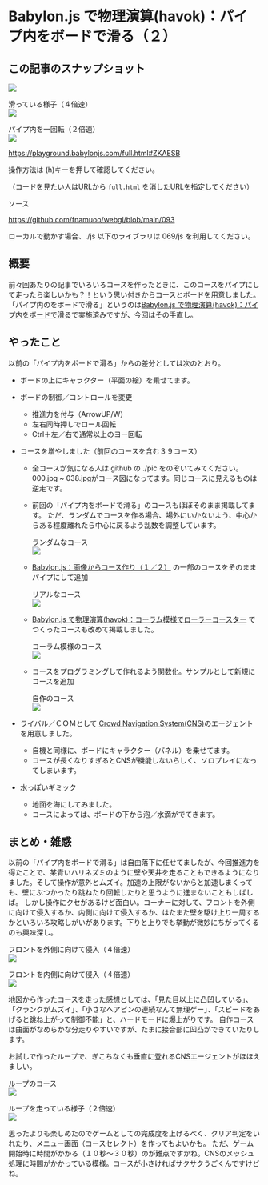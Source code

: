 # Babylon.js で物理演算(havok)：パイプ内をボードで滑る（２）

## この記事のスナップショット

![](https://storage.googleapis.com/zenn-user-upload/1bf3920d3ed0-20250905.jpg)

滑っている様子（４倍速）  
![](https://storage.googleapis.com/zenn-user-upload/ad1e97e1e834-20250905.gif)

パイプ内を一回転（２倍速）  
![](https://storage.googleapis.com/zenn-user-upload/75b78a71eb19-20250905.gif)

https://playground.babylonjs.com/full.html#ZKAESB

操作方法は (h)キーを押して確認してください。

（コードを見たい人はURLから `full.html` を消したURLを指定してください）

ソース

https://github.com/fnamuoo/webgl/blob/main/093

ローカルで動かす場合、./js 以下のライブラリは 069/js を利用してください。

## 概要

前々回あたりの記事でいろいろコースを作ったときに、このコースをパイプにして走ったら楽しいかも？！という思い付きからコースとボードを用意しました。
「パイプ内のをボードで滑る」というのは[Babylon.js で物理演算(havok)：パイプ内をボードで滑る](https://zenn.dev/fnamuoo/articles/9fd3c690e013d3)で実施済みですが、今回はその手直し。

## やったこと

以前の「パイプ内をボードで滑る」からの差分としては次のとおり。

- ボードの上にキャラクター（平面の絵）を乗せてます。
- ボードの制御／コントロールを変更
  - 推進力を付与（ArrowUP/W）
  - 左右同時押しでロール回転
  - Ctrl＋左／右で通常以上のヨー回転
- コースを増やしました（前回のコースを含む３９コース）
  - 全コースが気になる人は github の ./pic をのぞいてみてください。000.jpg ~ 038.jpgがコース図になってます。同じコースに見えるものは逆走です。
  - 前回の「パイプ内をボードで滑る」のコースもほぼそのまま掲載してます。
    ただ、ランダムでコースを作る場合、場外にいかないよう、中心からある程度離れたら中心に戻るよう乱数を調整しています。

    ランダムなコース    
    ![](https://storage.googleapis.com/zenn-user-upload/34956d4f56ba-20250905.jpg)


  - [Babylon.js：画像からコース作り（１／２）](https://zenn.dev/fnamuoo/articles/94bea2a1c603bf)
    の一部のコースをそのままパイプにして追加

    リアルなコース    
    ![](https://storage.googleapis.com/zenn-user-upload/4ad3ce6969b5-20250905.jpg)


  - [Babylon.js で物理演算(havok)：コーラム模様でローラーコースター](https://zenn.dev/fnamuoo/articles/ac4cf3812bc9ee)
    でつくったコースも改めて掲載しました。

    コーラム模様のコース    
    ![](https://storage.googleapis.com/zenn-user-upload/b61d04b3250b-20250905.jpg)


  - コースをプログラミングして作れるよう関数化。サンプルとして新規にコースを追加

    自作のコース    
    ![](https://storage.googleapis.com/zenn-user-upload/3bcc3433ea50-20250905.jpg)


- ライバル／ＣＯＭとして
  [Crowd Navigation System(CNS)](https://doc.babylonjs.com/features/featuresDeepDive/crowdNavigation/)のエージェント
  を用意しました。
  - 自機と同様に、ボードにキャラクター（パネル）を乗せてます。
  - コースが長くなりすぎるとCNSが機能しないらしく、ソロプレイになってしまいます。
- 水っぽいギミック
  - 地面を海にしてみました。
  - コースによっては、ボードの下から泡／水滴がでてきます。

## まとめ・雑感

以前の「パイプ内をボードで滑る」は自由落下に任せてましたが、今回推進力を得たことで、某青いハリネズミのように壁や天井を走ることもできるようになりました。そして操作が意外とムズイ。加速の上限がないからと加速しまくっても、壁にぶつかったり跳ねたり回転したりと思うように進まないこともしばしば。
しかし操作にクセがあるけど面白い。コーナーに対して、フロントを外側に向けて侵入するか、内側に向けて侵入するか、はたまた壁を駆け上り一周するかといろいろ攻略しがいがあります。下りと上りでも挙動が微妙にちがってくるのも興味深し。

フロントを外側に向けて侵入（４倍速）  
![](https://storage.googleapis.com/zenn-user-upload/a3c198555914-20250905.gif)

フロントを内側に向けて侵入（４倍速）  
![](https://storage.googleapis.com/zenn-user-upload/0f5dd43ad570-20250905.gif)

地図から作ったコースを走った感想としては、「見た目以上に凸凹している」、「クランクがムズイ」、「小さなヘアピンの連続なんて無理ゲー」、「スピードをあげると跳ね上がって制御不能」と、ハードモードに爆上がりです。
自作コースは曲面がなめらかな分走りやすいですが、たまに接合部に凹凸ができていたりします。

お試しで作ったループで、ぎこちなくも垂直に登れるCNSエージェントがほほえましい。

ループのコース  
![](https://storage.googleapis.com/zenn-user-upload/e5bc113a0f89-20250905.jpg)

ループを走っている様子（２倍速）  
![](https://storage.googleapis.com/zenn-user-upload/9b576916a764-20250905.gif)

思ったよりも楽しめたのでゲームとしての完成度を上げるべく、クリア判定をいれたり、メニュー画面（コースセレクト）を作ってもよいかも。
ただ、ゲーム開始時に時間がかかる（１０秒～３０秒）のが難点ですかね。CNSのメッシュ処理に時間がかかっている模様。コースが小さければサクサクうごくんですけどね。
